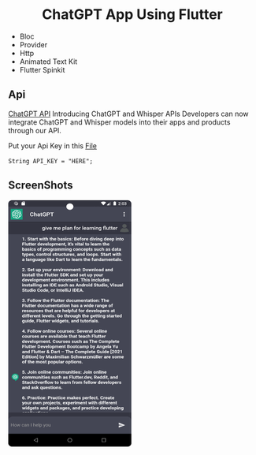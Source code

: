 <h1 align="center">ChatGPT App Using Flutter</h1>

* Bloc
* Provider
* Http
* Animated Text Kit
* Flutter Spinkit

## Api 
 <a href="https://openai.com/blog/introducing-chatgpt-and-whisper-apis/">ChatGPT API</a>
Introducing ChatGPT and Whisper APIs
Developers can now integrate ChatGPT and Whisper models into their apps and products through our API.

Put your Api Key in this <a href="https://github.com/IIAmir/ChatGPTApp/blob/flutter/lib/constants/api_constants.dart/">File</a>

```Api Constant
String API_KEY = "HERE";
```

## ScreenShots
<img src="/screenshots/screenshot.png" width="250" height="500">
